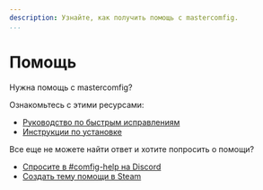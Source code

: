 ```yaml
---
description: Узнайте, как получить помощь с mastercomfig.
...
```


# Помощь

Нужна помощь с mastercomfig?

Ознакомьтесь с этими ресурсами:

* [Руководство по быстрым исправлениям](https://docs.mastercomfig.com/page/next_steps/quick_fixes/)
* [Инструкции по установке](https://docs.mastercomfig.com/page/setup/clean_up/)

Все еще не можете найти ответ и хотите попросить о помощи?

* [Спросите в #comfig-help на Discord](https://discord.gg/CuPb2zV)
* [Создать тему помощи в Steam](https://steamcommunity.com/groups/comfig/discussions/0/) 